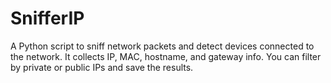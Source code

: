 # SnifferIP
A Python script to sniff network packets and detect devices connected to the network. It collects IP, MAC, hostname, and gateway info. You can filter by private or public IPs and save the results.
